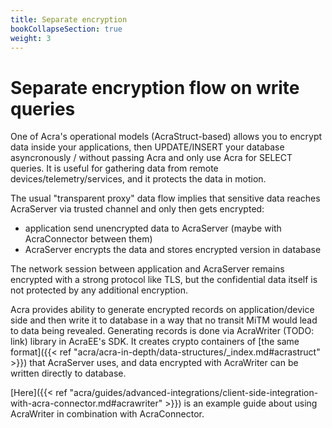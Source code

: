 ```yaml
---
title: Separate encryption
bookCollapseSection: true
weight: 3
---
```


# Separate encryption flow on write queries

One of Acra's operational models (AcraStruct-based) allows you to encrypt data inside your applications, then UPDATE/INSERT your database asyncronously / without passing Acra and only use Acra for SELECT queries. It is useful for gathering data from remote devices/telemetry/services, and it protects the data in motion.

The usual "transparent proxy" data flow implies that sensitive data reaches AcraServer via trusted channel and only then gets encrypted:
* application send unencrypted data to AcraServer (maybe with AcraConnector between them)
* AcraServer encrypts the data and stores encrypted version in database

The network session between application and AcraServer remains encrypted with a strong protocol like TLS, but the confidential data itself is not protected by any additional encryption.

Acra provides ability to generate encrypted records on application/device side and then write it to database in a way that no transit MiTM would lead to data being revealed. Generating records is done via AcraWriter (TODO: link) library in AcraEE's SDK. It creates crypto containers of [the same format]({{< ref "acra/acra-in-depth/data-structures/_index.md#acrastruct" >}}) that AcraServer uses, and data encrypted with AcraWriter can be written directly to database.

[Here]({{< ref "acra/guides/advanced-integrations/client-side-integration-with-acra-connector.md#acrawriter" >}})
is an example guide about using AcraWriter in combination with AcraConnector.
